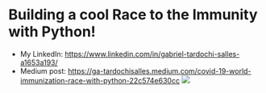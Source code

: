 # Building a cool Race to the Immunity with Python!
* My LinkedIn: https://www.linkedin.com/in/gabriel-tardochi-salles-a1653a193/
* Medium post: https://ga-tardochisalles.medium.com/covid-19-world-immunization-race-with-python-22c574e630cc
![](https://github.com/ga-tardochisalles/covid-world-vaccination-progress/blob/main/out/immunization_race.gif?raw=true)
